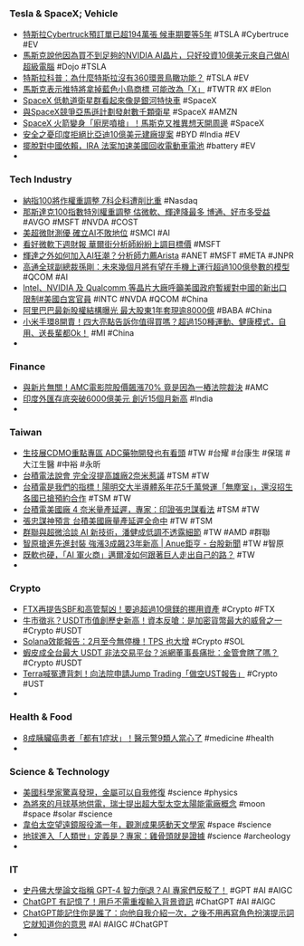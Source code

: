 ### Tesla & SpaceX; Vehicle
- [特斯拉Cybertruck預訂單已超194萬張 候車期要等5年](https://tw.news.yahoo.com/特斯拉cybertruck預訂單已超194萬張-候車期要等5年-035453852.html) #TSLA #Cybertruce #EV
- [馬斯克說他因為買不到足夠的NVIDIA AI晶片，只好投資10億美元來自己做AI 超級電腦](https://www.techbang.com/posts/108166-musk-said-he-wanted-to-buy-all-of-nvidias-ai-chips-but-couldnt) #Dojo #TSLA
- [特斯拉科普：為什麼特斯拉沒有360環景鳥瞰功能？](https://www.kocpc.com.tw/archives/501522) #TSLA #EV
- [馬斯克表示推特將拿掉藍色小鳥商標 可能改為「X」](https://tw.news.yahoo.com/馬斯克表示推特將拿掉藍色小鳥商標-可能改為-x-071149046.html) #TWTR #X #Elon
- [SpaceX 低軌道衛星群看起來像是銀河特快車](https://www.cool3c.com/article/196369) #SpaceX
- [與SpaceX競爭亞馬遜計劃發射數千顆衛星](https://www.epochtimes.com/b5/23/7/22/n14039931.htm) #SpaceX #AMZN
- [SpaceX 火箭變身「廚房噴槍」！馬斯克又推異想天開周邊](https://ccc.technews.tw/2023/07/23/boring-company-starship-torch/) #SpaceX
- [安全之憂印度拒絕比亞迪10億美元建廠提案](https://www.epochtimes.com/b5/23/7/22/n14040034.htm) #BYD #India #EV
- [擺脫對中國依賴，IRA 法案加速美國回收電動車電池](https://technews.tw/2023/07/22/ev-batteries-to-gold/) #battery #EV
-
### Tech Industry
- [納指100將作權重調整 7科企料遭削比重](https://finance.now.com/news/post.php?id=810283) #Nasdaq
- [那斯達克100指數特別權重調整 估微軟、輝達降最多 博通、好市多受益](https://news.cnyes.com/news/id/5254722) #AVGO #MSFT #NVDA #COST
- [美超微財測優 確立AI不敗地位](https://ctee.com.tw/news/tech/906582.html) #SMCI #AI
- [看好微軟下週財報 華爾街分析師紛紛上調目標價](https://m.cnyes.com/news/id/5259130) #MSFT
- [輝達之外如何加入AI狂潮？分析師力薦Arista](https://news.cnyes.com/news/id/5258409) #ANET #MSFT #META #JNPR
- [高通全球副總裁孫剛：未來幾個月將有望在手機上運行超過100億參數的模型](https://tw.tradingview.com/news/gelonghui:3e30bef2cacdf:0/) #QCOM #AI
- [Intel、NVIDIA 及 Qualcomm 等晶片大廠呼籲美國政府暫緩對中國的新出口限制#美國白宮官員](https://www.cool3c.com/article/196530) #INTC #NVDA #QCOM #China
- [阿里巴巴最新股權結構曝光 最大股東1年套現逾8000億](https://today.line.me/tw/v2/article/penYa69) #BABA #China
- [小米手環8開賣！四大亮點告訴你值得買嗎？超過150種運動、健康模式，自用、送長輩都Ok！](https://www.bella.tw/articles/design&gadget/41044) #MI #China
-
### Finance
- [與新片無關！AMC電影院股價飆漲70% 竟是因為一樁法院裁決](https://news.cnyes.com/news/id/5259784) #AMC
- [印度外匯存底突破6000億美元 創近15個月新高](https://ec.ltn.com.tw/article/breakingnews/4372018) #India
-
### Taiwan
- [生技展CDMO重點專區 ADC藥物開發也有看頭](https://news.cnyes.com/news/id/5259899) #TW #台耀 #台康生 #保瑞 #大江生醫 #中裕 #永昕
- [台積電法說會 完全沒提高雄廠2奈米惹議](https://ctee.com.tw/news/tech/906061.html) #TSM #TW
- [台積電是我們的指標！陽明交大半導體系年花5千萬營運「無塵室」，還沒招生各國已搶預約合作](https://m.cnyes.com/news/id/5256682) #TSM #TW
- [台積電美國廠 4 奈米量產延遲，專家：印證張忠謀看法](https://technews.tw/2023/07/21/tsmc-arizona-4nm-dekay-morris-chang/) #TSM #TW
- [張忠謀神預言 台積美國廠量產延遲全命中](https://ctee.com.tw/news/tech/906972.html) #TW #TSM
- [群聯與超微洽談 AI 新技術，潘健成低調不透露細節](https://technews.tw/2023/07/21/phison-amd-ai-new-technology/) #TW #AMD #群聯
- [智原搶進先進封裝 強漲3成飆23年新高 | Anue鉅亨 - 台股新聞](https://m.cnyes.com/news/id/5259824) #TW #智原
- [既軟也硬，「AI 軍火商」邁爾凌如何跟著巨人走出自己的路？](https://technews.tw/2023/07/21/myelintek/) #TW
-
### Crypto
- [FTX再提告SBF和高管幫凶！要追超過10億鎂的挪用資產](https://www.blocktempo.com/ftx-sues-sbf-and-former-associates-recover-1-billion/) #Crypto #FTX
- [牛市徵兆？USDT市值創歷史新高！資本反嗆：是加密貨幣最大的威脅之一](https://www.blocktempo.com/stabecoin-usdt-marketcap-breakthrough-83-billion-all-time-high/) #Crypto #USDT
- [Solana效能報告：2月至今無停機！TPS 也大增](https://www.blocktempo.com/solana-network-performance-report-july-2023/) #Crypto #SOL
- [蝦皮成全台最大 USDT 非法交易平台？派網董事長痛批：金管會瞎了嗎？](https://technews.tw/2023/07/22/shopee-usdt/) #Crypto #USDT
- [Terra喊冤遭背刺！向法院申請Jump Trading「做空UST報告」](https://www.blocktempo.com/terraform-labs-requests-to-subpoena-docs-from-bankrupt-ftx-in-sec-case-defense/) #Crypto #UST
-
### Health & Food
- [8成胰臟癌患者「都有1症狀」！醫示警9類人當心了](https://today.line.me/tw/v2/article/608YK3j) #medicine #health
-
### Science & Technology
- [美國科學家驚喜發現，金屬可以自我修復](https://technews.tw/2023/07/22/metal-healing-itself/) #science #physics
- [為將來的月球基地供電，瑞士提出超大型太空太陽能電廠概念](https://technews.tw/2023/07/22/astrostrom-space-solar/) #moon #space #solar #science
- [韋伯太空望遠鏡服役滿一年，觀測成果感動天文學家](https://technews.tw/2023/07/22/james-webb-space-telescope-observation-results/) #space #science
- [地球進入「人類世」定義是？專家：雞骨頭就是證據](https://www.gvm.com.tw/article/104720) #science #archeology
-
### IT
- [史丹佛大學論文指稱 GPT-4 智力倒退？AI 專家們反駁了！](https://www.inside.com.tw/article/32234-GPT-4-intelligence-regression-urban-legend) #GPT #AI #AIGC
- [ChatGPT 有記憶了！用戶不需重複輸入背景資訊](https://www.inside.com.tw/article/32232-chatgpt-custom-instructions) #ChatGPT #AI #AIGC
- [ChatGPT能記住你是誰了：向他自我介紹一次，之後不用再寫角色扮演提示詞它就知道你的意思](https://www.techbang.com/posts/108188-chatgpt-custom) #AI #AIGC #ChatGPT
-